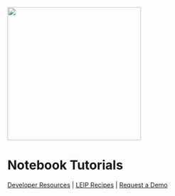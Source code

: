 <img src=https://latentai.com/wp-content/uploads/2022/10/logo.svg width=300/><br />

# Notebook Tutorials

[Developer Resources](https://docs.latentai.io) |
[LEIP Recipes](https://docs.latentai.io/leip-recipes/) |
[Request a Demo](https://latentai.com/contact-us/)



